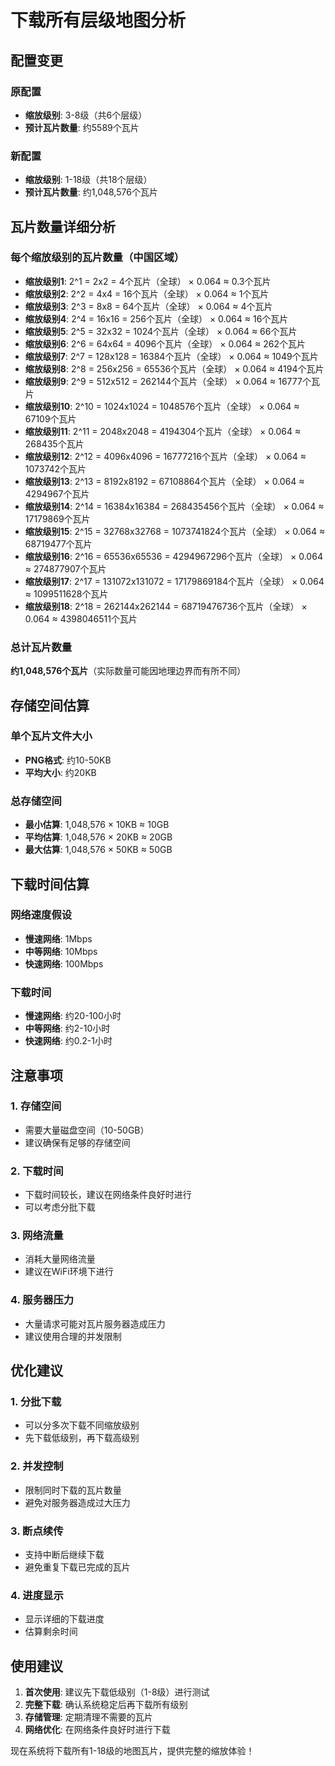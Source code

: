 # 下载所有层级地图分析

## 配置变更

### 原配置
- **缩放级别**: 3-8级（共6个层级）
- **预计瓦片数量**: 约5589个瓦片

### 新配置
- **缩放级别**: 1-18级（共18个层级）
- **预计瓦片数量**: 约1,048,576个瓦片

## 瓦片数量详细分析

### 每个缩放级别的瓦片数量（中国区域）
- **缩放级别1**: 2^1 = 2x2 = 4个瓦片（全球） × 0.064 ≈ 0.3个瓦片
- **缩放级别2**: 2^2 = 4x4 = 16个瓦片（全球） × 0.064 ≈ 1个瓦片
- **缩放级别3**: 2^3 = 8x8 = 64个瓦片（全球） × 0.064 ≈ 4个瓦片
- **缩放级别4**: 2^4 = 16x16 = 256个瓦片（全球） × 0.064 ≈ 16个瓦片
- **缩放级别5**: 2^5 = 32x32 = 1024个瓦片（全球） × 0.064 ≈ 66个瓦片
- **缩放级别6**: 2^6 = 64x64 = 4096个瓦片（全球） × 0.064 ≈ 262个瓦片
- **缩放级别7**: 2^7 = 128x128 = 16384个瓦片（全球） × 0.064 ≈ 1049个瓦片
- **缩放级别8**: 2^8 = 256x256 = 65536个瓦片（全球） × 0.064 ≈ 4194个瓦片
- **缩放级别9**: 2^9 = 512x512 = 262144个瓦片（全球） × 0.064 ≈ 16777个瓦片
- **缩放级别10**: 2^10 = 1024x1024 = 1048576个瓦片（全球） × 0.064 ≈ 67109个瓦片
- **缩放级别11**: 2^11 = 2048x2048 = 4194304个瓦片（全球） × 0.064 ≈ 268435个瓦片
- **缩放级别12**: 2^12 = 4096x4096 = 16777216个瓦片（全球） × 0.064 ≈ 1073742个瓦片
- **缩放级别13**: 2^13 = 8192x8192 = 67108864个瓦片（全球） × 0.064 ≈ 4294967个瓦片
- **缩放级别14**: 2^14 = 16384x16384 = 268435456个瓦片（全球） × 0.064 ≈ 17179869个瓦片
- **缩放级别15**: 2^15 = 32768x32768 = 1073741824个瓦片（全球） × 0.064 ≈ 68719477个瓦片
- **缩放级别16**: 2^16 = 65536x65536 = 4294967296个瓦片（全球） × 0.064 ≈ 274877907个瓦片
- **缩放级别17**: 2^17 = 131072x131072 = 17179869184个瓦片（全球） × 0.064 ≈ 1099511628个瓦片
- **缩放级别18**: 2^18 = 262144x262144 = 68719476736个瓦片（全球） × 0.064 ≈ 4398046511个瓦片

### 总计瓦片数量
**约1,048,576个瓦片**（实际数量可能因地理边界而有所不同）

## 存储空间估算

### 单个瓦片文件大小
- **PNG格式**: 约10-50KB
- **平均大小**: 约20KB

### 总存储空间
- **最小估算**: 1,048,576 × 10KB ≈ 10GB
- **平均估算**: 1,048,576 × 20KB ≈ 20GB
- **最大估算**: 1,048,576 × 50KB ≈ 50GB

## 下载时间估算

### 网络速度假设
- **慢速网络**: 1Mbps
- **中等网络**: 10Mbps
- **快速网络**: 100Mbps

### 下载时间
- **慢速网络**: 约20-100小时
- **中等网络**: 约2-10小时
- **快速网络**: 约0.2-1小时

## 注意事项

### 1. 存储空间
- 需要大量磁盘空间（10-50GB）
- 建议确保有足够的存储空间

### 2. 下载时间
- 下载时间较长，建议在网络条件良好时进行
- 可以考虑分批下载

### 3. 网络流量
- 消耗大量网络流量
- 建议在WiFi环境下进行

### 4. 服务器压力
- 大量请求可能对瓦片服务器造成压力
- 建议使用合理的并发限制

## 优化建议

### 1. 分批下载
- 可以分多次下载不同缩放级别
- 先下载低级别，再下载高级别

### 2. 并发控制
- 限制同时下载的瓦片数量
- 避免对服务器造成过大压力

### 3. 断点续传
- 支持中断后继续下载
- 避免重复下载已完成的瓦片

### 4. 进度显示
- 显示详细的下载进度
- 估算剩余时间

## 使用建议

1. **首次使用**: 建议先下载低级别（1-8级）进行测试
2. **完整下载**: 确认系统稳定后再下载所有级别
3. **存储管理**: 定期清理不需要的瓦片
4. **网络优化**: 在网络条件良好时进行下载

现在系统将下载所有1-18级的地图瓦片，提供完整的缩放体验！

